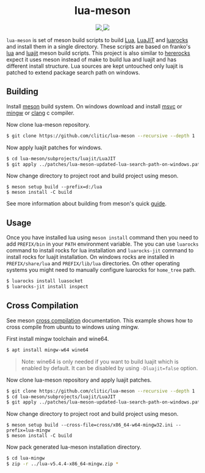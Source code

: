<h1 align="center">lua-meson</h1>

<p align="center">
  <a href="https://github.com/clitic/lua-meson/blob/main/LICENSE">
    <img src="https://img.shields.io/github/license/clitic/lua-meson?style=flat-square">
  </a>
  <a href="https://github.com/clitic/lua-meson">
    <img src="https://img.shields.io/github/repo-size/clitic/lua-meson?logo=github&style=flat-square">
  </a>
</p>

`lua-meson` is set of meson build scripts to build [Lua](https://www.lua.org), [LuaJIT](https://luajit.org) and [luarocks](https://github.com/luarocks/luarocks) and install them in a single directory. These scripts are based on franko's [lua](https://github.com/franko/lua) and [luajit](https://github.com/franko/luajit) meson build scripts. This project is also similar to [hererocks](https://github.com/mpeterv/hererocks) expect it uses meson instead of make to build lua and luajit and has different install structure. Lua sources are kept untouched only luajit is patched to extend package search path on windows.

## Building

Install [meson](https://mesonbuild.com/SimpleStart.html) build system. On windows download and install [msvc](https://visualstudio.microsoft.com) or [mingw](https://www.mingw-w64.org/downloads) or [clang](https://github.com/llvm/llvm-project) c compiler.

Now clone lua-meson repository.

```bash
$ git clone https://github.com/clitic/lua-meson --recursive --depth 1
```

Now apply luajit patches for windows.

```bash
$ cd lua-meson/subprojects/luajit/LuaJIT
$ git apply ../patches/lua-meson-updated-lua-search-path-on-windows.patch
```

Now change directory to project root and build project using meson.

```
$ meson setup build --prefix=d:/lua
$ meson install -C build
```

See more information about building from meson's quick [guide](https://mesonbuild.com/Quick-guide.html).

## Usage

Once you have installed lua using `meson install` command then you need to add `PREFIX/bin` in your `PATH` environment variable. The you can use `luarocks` command to install rocks for lua installation and `luarocks-jit` command to install rocks for luajit installation. On windows rocks are installed in `PREFIX/share/lua` and `PREFIX/lib/lua` directories. On other operating systems you might need to manually configure luarocks for `home_tree` path.

```bash
$ luarocks install luasocket
$ luarocks-jit install inspect
```

## Cross Compilation

See meson [cross compilation](https://mesonbuild.com/Cross-compilation.html) documentation. This example shows how to cross compile from ubuntu to windows using mingw.

First install mingw toolchain and wine64.

```bash
$ apt install mingw-w64 wine64
```

> Note: wine64 is only needed if you want to build luajit which is enabled by default. It can be disabled by using `-Dluajit=false` option.

Now clone lua-meson repository and apply luajit patches.

```bash
$ git clone https://github.com/clitic/lua-meson --recursive --depth 1
$ cd lua-meson/subprojects/luajit/LuaJIT
$ git apply ../patches/lua-meson-updated-lua-search-path-on-windows.patch
```

Now change directory to project root and build project using meson.

```
$ meson setup build --cross-file=cross/x86_64-w64-mingw32.ini --prefix=lua-mingw 
$ meson install -C build
```

Now pack generated lua-meson installation directory. 

```bash
$ cd lua-mingw
$ zip -r ../lua-v5.4.4-x86_64-mingw.zip *
```
